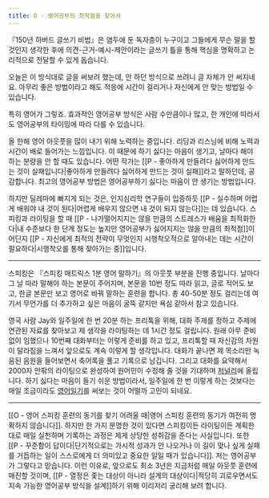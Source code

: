 ```yaml
---
title: O - 영어공부의 최적점을 찾아서
---
```


『150년 하버드 글쓰기 비법』은 염두에 둔 독자층이 누구이고 그들에게 무슨 말을 할 것인지 생각한 후에 의견-근거-예시-제안이라는 글쓰기 틀을 통해 핵심을 명확하고 논리적으로 전달할 수 있게 돕습니다.

오늘은 이 방식대로 글을 써보려 했는데, 안 하던 방식으로 쓰려니 글 자체가 안 써지네요. 아무리 좋은 방법이라고 해도 적응에 시간이 걸리거나 자신에게 안 맞는 방법일 수 있습니다.

특히 영어가 그렇죠. 효과적인 영어공부 방식은 사람 수만큼이나 많고, 한 개인에 따라서도 영어공부의 타이밍에 따라 다를 수 있습니다.

올 한해 영어 아웃풋을 많이 내기 위해 노력하는 중입니다. 리딩과 리스닝에 비해 노력과 시간이 배로 들어가는 느낌입니다. 이 때문에 하기 싫다는 마음이 생기고, 날마다 해야 하는 분량을 안 할 때도 있습니다. 어떤 작가는 [[P - 좋아하게 만들려다 싫어하게 만드는 것이 실패입니다|좋아하게 만들려다 싫어하게 만드는 것이 실패]]라고 말하던데, 공감합니다. 최고의 영어공부 방법은 영어공부하기 싫다는 마음이 안 생기는 방법입니다.

하지만 딜레마에 빠지게 되는 것은, 인지심리학 연구들이 입증하듯 [[P - 실수하며 어렵게 배워야 내 것이 된다|어렵게 배우지 않으면 내 것이 되지 않는다]]는 데 있습니다. 스피킹과 라이팅을 할 때 [[P - 나가떨어지지는 않을 만큼의 스트레스가 배움을 최적화한다|내 수준보다 한 단계 정도는 높지만 영어공부가 싫어지지는 않을 만큼의 최적점]]이 어딘지 [[P - 자신에게 최적의 전략이 무엇인지 시행착오적으로 알아내는 데는 시간이 필요하다|시행착오를 통해 찾아가는 중]]입니다.

---

스피킹은 『스피킹 매트릭스 1분 영어 말하기』의 아웃풋 부분을 진행 중입니다. 날마다 그 날 따라 말해야 하는 본문이 주어지며, 본문을 10번 정도 따라 읽고, 글로 적어도 보고, 한글 본문만 보고 영어로 바꿔 말하는 훈련을 합니다. 총 40-50분 정도 걸리는데 여기서 무언가를 더 추가하고 싶은 마음이 굴뚝 같지만 욕심 같아서 참고 있습니다.

영국 사람 Jay와 일주일에 한 번 20분 하는 프리톡을 위해, 대화 주제를 정하고 주제에 연관된 자료를 찾아보고 제 생각을 라이팅하는 데 1시간 정도 걸립니다. 원래 아무 준비 없이 임했으나 10번째 대화부터는 이렇게 준비를 하고 있고, 프리톡할 때 자신감의 차원이 달라짐을 느껴서 앞으로도 계속 이렇게 할 생각입니다. 대화가 끝나면 제 목소리만 녹음된 음원을 들어보면서 축어록을 풀고 기록으로 남깁니다. 그리고 대화를 요약해서 2000자 안팎의 라이팅으로 완성하여 원어민이 수정해 줄 것을 기대하며 [저널리](https://journaly.com/)에 올립니다.  하기 싫다는 마음이 들기 쉬운 방법이라서, 일주일에 한 번 이렇게 하는 것보다는 매일 조금이라도 [영어일기](http://www.kyobobook.co.kr/product/detailViewKor.laf?mallGb=KOR&ejkGb=KOR&barcode=9791161656236)를 써보는 것이 어떨까 고민이 되네요. 

---

[[O - 영어 스피킹 훈련의 동기를 찾기 어려울 때|영어 스피킹 훈련의 동기가 여전히 명확하지 않습니다]]. 하지만 한 가지 분명한 것이 있다면 스피킹이든 라이팅이든 계획한 대로 매일 실천하며 기록하는 과정은 제게 상당한 성취감을 준다는 사실입니다. 또한 [[P - 꾸준함이 답이다|단기적으로는 가시적 성과가 안 나오거나 이 길이 맞나 싶게 실패를 거듭하는 일이 스스로에게 더 의미있고 중요한 일일 때가 있습니다]]. 저는 영어공부가 그렇다고 믿습니다. 이런 이유로, 앞으로도 최소 3년은 지금처럼 매일 아웃풋 훈련에 매진할 것이며, [[P - 열정은 좇는 대상이 아니라 설계의 대상이다|적당히 괴로우면서도 지속 가능한 영어공부 방식을 설계]]하기 위해 이리저리 궁리해 보려 합니다.
